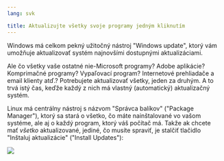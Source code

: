 ```yaml
---
lang: svk

title: Aktualizujte všetky svoje programy jedným kliknutím
---
```


Windows má celkom pekný užitočný nástroj "Windows update", ktorý vám umožňuje aktualizovať systém najnovšími dostupnými aktualizáciami.

Ale čo všetky vaše ostatné nie-Microsoft programy? Adobe aplikácie? Komprimačné programy? Vypaľovací program? Internetové prehliadače a email klienty atď.? Potrebujete aktualizovať všetky, jeden za druhým. A to trvá istý čas, keďže každý z nich má vlastný (automatický) aktualizačný systém.

Linux má centrálny nástroj s názvom "Správca balíkov" ("Package Manager"), ktorý sa stará o všetko, čo máte nainštalované vo vašom systéme, ale aj o každý program, ktorý váš počítač má. Takže ak chcete mať <i>všetko</i> aktualizované, jediné, čo musíte spraviť, je stalčiť tlačidlo "Inštaluj aktualizácie" ("Install Updates"):

<img src="Images/global_update.png" />





